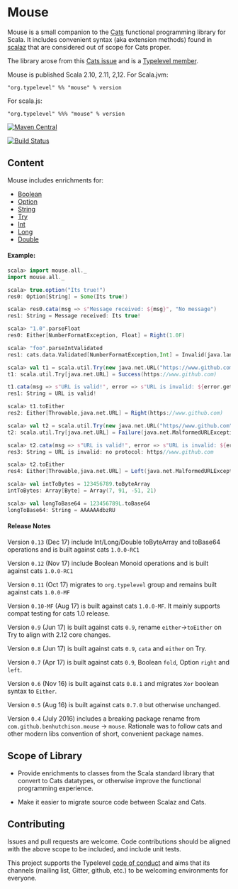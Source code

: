 # Mouse
Mouse is a small companion to the [Cats](https://github.com/typelevel/cats) functional programming library for Scala. It
includes convenient syntax (aka extension methods) found in [scalaz](https://github.com/scalaz/scalaz) that are considered out of scope for Cats proper.

The library arose from this [Cats issue](https://github.com/typelevel/cats/issues/791) and is a [Typelevel member](http://typelevel.org/projects/).

Mouse is published Scala 2.10, 2.11, 2,12. For Scala.jvm:

`"org.typelevel" %% "mouse" % version`

For scala.js:

`"org.typelevel" %%% "mouse" % version`

[![Maven Central](https://img.shields.io/maven-central/v/org.typelevel/mouse_2.12.svg)](https://maven-badges.herokuapp.com/maven-central/org.typelevel/mouse_2.12)


[![Build Status](https://travis-ci.org/typelevel/mouse.svg?branch=master)](https://travis-ci.org/typelevel/mouse)

## Content

Mouse includes enrichments for:

- [Boolean](./shared/src/main/scala/mouse/boolean.scala)
- [Option](./shared/src/main/scala/mouse/option.scala)
- [String](./shared/src/main/scala/mouse/string.scala)
- [Try](./shared/src/main/scala/mouse/try.scala)
- [Int](./shared/src/main/scala/mouse/int.scala)
- [Long](./shared/src/main/scala/mouse/long.scala)
- [Double](./shared/src/main/scala/mouse/double.scala)

#### Example:

```scala
scala> import mouse.all._
import mouse.all._

scala> true.option("Its true!")
res0: Option[String] = Some(Its true!)

scala> res0.cata(msg => s"Message received: ${msg}", "No message")
res1: String = Message received: Its true!

scala> "1.0".parseFloat
res0: Either[NumberFormatException, Float] = Right(1.0F)

scala> "foo".parseIntValidated
res1: cats.data.Validated[NumberFormatException,Int] = Invalid(java.lang.NumberFormatException: For input string: "foo")

scala> val t1 = scala.util.Try(new java.net.URL("https://www.github.com"))
t1: scala.util.Try[java.net.URL] = Success(https://www.github.com)

t1.cata(msg => s"URL is valid!", error => s"URL is invalid: ${error.getMessage}")
res1: String = URL is valid!

scala> t1.toEither
res2: Either[Throwable,java.net.URL] = Right(https://www.github.com)

scala> val t2 = scala.util.Try(new java.net.URL("https//www.github.com"))
t2: scala.util.Try[java.net.URL] = Failure(java.net.MalformedURLException: no protocol: https//www.github.com)

scala> t2.cata(msg => s"URL is valid!", error => s"URL is invalid: ${error.getMessage}")
res3: String = URL is invalid: no protocol: https//www.github.com

scala> t2.toEither
res4: Either[Throwable,java.net.URL] = Left(java.net.MalformedURLException: no protocol: https//www.github.com)

scala> val intToBytes = 123456789.toByteArray
intToBytes: Array[Byte] = Array(7, 91, -51, 21)

scala> val longToBase64 = 123456789L.toBase64
longToBase64: String = AAAAAAdbzRU
```

#### Release Notes

Version `0.13` (Dec 17) include Int/Long/Double toByteArray and toBase64 operations and is built against cats `1.0.0-RC1`

Version `0.12` (Nov 17) include Boolean Monoid operations and is built against cats `1.0.0-RC1`

Version `0.11` (Oct 17) migrates to `org.typelevel` group and remains built against cats `1.0.0-MF`

Version `0.10-MF` (Aug 17) is built against cats `1.0.0-MF`. It mainly supports compat testing for cats 1.0 release.

Version `0.9` (Jun 17) is built against cats `0.9`, rename `either`->`toEither` on Try to align with 2.12 core changes.

Version `0.8` (Jun 17) is built against cats `0.9`, `cata` and `either` on Try.

Version `0.7` (Apr 17) is built against cats `0.9`, Boolean `fold`, Option `right` and `left`.

Version `0.6` (Nov 16) is built against cats `0.8.1` and migrates `Xor` boolean syntax to `Either`.

Version `0.5` (Aug 16) is built against cats `0.7.0` but otherwise unchanged.

Version `0.4` (July 2016) includes a breaking package rename from `com.github.benhutchison.mouse` -> `mouse`. Rationale was
to follow cats and other modern libs convention of short, convenient package names.

## Scope of Library

- Provide enrichments to classes from the Scala standard library that convert to Cats datatypes,
or otherwise improve the functional programming experience.

- Make it easier to migrate source code between Scalaz and Cats.

## Contributing

Issues and pull requests are welcome. Code contributions should be aligned with the above scope to be included, and include unit tests.

This project supports the Typelevel [code of conduct](http://typelevel.org/conduct.html) and aims that its channels
(mailing list, Gitter, github, etc.) to be welcoming environments for everyone.
